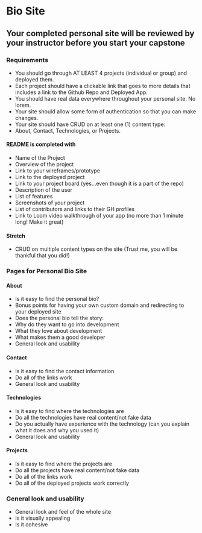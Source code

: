 # Bio Site

## Your completed personal site will be reviewed by your instructor before you start your capstone

### Requirements

- You should go through AT LEAST 4 projects (individual or group) and deployed them.
- Each project should have a clickable link that goes to more details that includes a link to the Github Repo and Deployed App.
- You should have real data everywhere throughout your personal site. No lorem.
- Your site should allow some form of authentication so that you can make changes.
- Your site should have CRUD on at least one (1) content type:
- About, Contact, Technologies, or Projects.

#### README is completed with

- Name of the Project
- Overview of the project
- Link to your wireframes/prototype
- Link to the deployed project
- Link to your project board (yes...even though it is a part of the repo)
- Description of the user
- List of features
- Screenshots of your project
- List of contributors and links to their GH profiles
- Link to Loom video walkthrough of your app (no more than 1 minute long! Make it great)

#### Stretch

- CRUD on multiple content types on the site (Trust me, you will be thankful that you did!)

### Pages for Personal Bio Site

#### About

- Is it easy to find the personal bio?
- Bonus points for having your own custom domain and redirecting to your deployed site
- Does the personal bio tell the story:
- Why do they want to go into development
- What they love about development
- What makes them a good developer
- General look and usability

#### Contact

- Is it easy to find the contact information
- Do all of the links work
- General look and usability

#### Technologies

- Is it easy to find where the technologies are
- Do all the technologies have real content/not fake data
- Do you actually have experience with the technology (can you explain what it does and why you used it)
- General look and usability

#### Projects

- Is it easy to find where the projects are
- Do all the projects have real content/not fake data
- Do all of the links work
- Do all of the deployed projects work correctly

### General look and usability

- General look and feel of the whole site
- Is it visually appealing
- Is it cohesive
